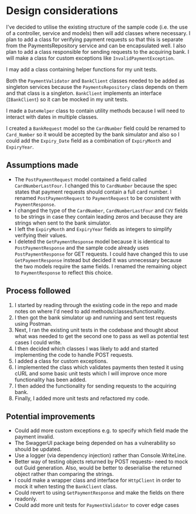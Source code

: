 # Design considerations

I've decided to utilise the existing structure of the sample code (i.e. the use of a controller, service and models) then will add classes where necessary.
I plan to add a class for verifying payment requests so that this is separate from the PaymentsRepository service and can be encapsulated well.
I also plan to add a class responsible for sending requests to the acquiring bank.
I will make a class for custom exceptions like `InvalidPaymentException`.

I may add a class containing helper functions for my unit tests.

Both the `PaymentValidator` and `BankClient` classes needed to be added as singleton services because the `PaymentsRepository` class depends on them and that class is a singleton.
`BankClient` implements an interface (`IBankClient`) so it can be mocked in my unit tests.

I made a `DateHelper` class to contain utility methods because I will need to interact with dates in multiple classes.

I created a `BankRequest` model so the `CardNumber` field could be renamed to `Card_Number` so it would be accepted by the bank simulator and also so I could add the `Expiry_Date` field as a combination of `ExpiryMonth` and `ExpiryYear`.

## Assumptions made

- The `PostPaymentRequest` model contained a field called `CardNumberLastFour`. I changed this to `CardNumber` because the spec states that payment requests should contain a full card number. I renamed `PostPaymentRequest` to `PaymentRequest` to be consistent with `PaymentResponse`.
- I changed the type of the `CardNumber`, `CardNumberLastFour` and `CVV` fields to be strings in case they contain leading zeros and because they are strings when sent to the bank simulator.
- I left the `ExpiryMonth` and `ExpiryYear` fields as integers to simplify verifying their values.
- I deleted the `GetPaymentResponse` model because it is identical to `PostPaymentResponse` and the sample code already uses `PostPaymentResponse` for GET requests. I could have changed this to use `GetPaymentResponse` instead but decided it was unnecessary because the two models require the same fields. I renamed the remaining object to `PaymentResponse` to reflect this choice.

## Process followed

1. I started by reading through the existing code in the repo and made notes on where I'd need to add methods/classes/functionality.
2. I then got the bank simulator up and running and sent test requests using Postman.
3. Next, I ran the existing unit tests in the codebase and thought about what was needed to get the second one to pass as well as potential test cases I could write.
4. I then decided which classes I was likely to add and started implementing the code to handle POST requests.
5. I added a class for custom exceptions.
6. I implemented the class which validates payments then tested it using cURL and some basic unit tests which I will improve once more functionality has been added.
7. I then added the functionality for sending requests to the acquiring bank. 
8. Finally, I added more unit tests and refactored my code.

## Potential improvements

- Could add more custom exceptions e.g. to specify which field made the payment invalid.
- The SwaggerUI package being depended on has a vulnerability so should be updated.
- Use a logger (via dependency injection) rather than Console.WriteLine.
- Better way of testing objects returned by POST requests- need to mock out Guid generation. Also, would be better to deserialise the returned object rather than comparing the strings.
- I could make a wrapper class and interface for `HttpClient` in order to mock it when testing the `BankClient` class.
- Could revert to using `GetPaymentResponse` and make the fields on there readonly.
- Could add more unit tests for `PaymentValidator` to cover edge cases